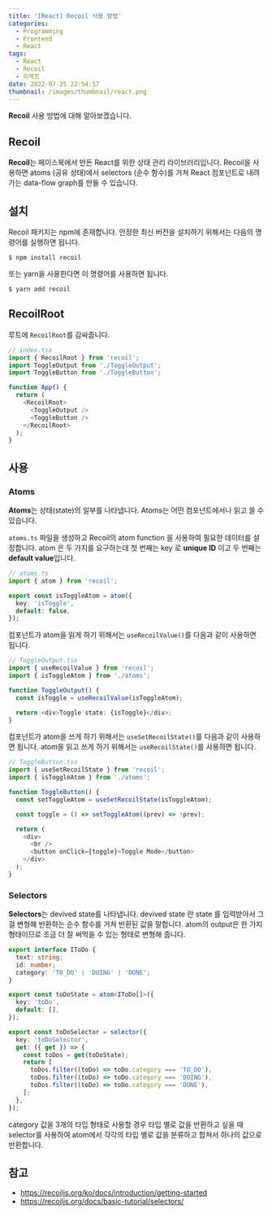 ```yaml
---
title: '[React] Recoil 사용 방법'
categories:
  - Programming
  - Frontend
  - React
tags:
  - React
  - Recoil
  - 리액트
date: 2022-07-25 22:54:57
thumbnail: /images/thumbnail/react.png
---
```


**Recoil** 사용 방법에 대해 알아보겠습니다.

## Recoil

**Recoil**는 페이스북에서 만든 React를 위한 상태 관리 라이브러리입니다. Recoil을 사용하면 atoms (공유 상태)에서 selectors (순수 함수)를 거쳐 React 컴포넌트로 내려가는 data-flow graph를 만들 수 있습니다.

## 설치

Recoil 패키지는 npm에 존재합니다. 안정한 최신 버전을 설치하기 위해서는 다음의 명령어를 실행하면 됩니다.

```shell
$ npm install recoil
```

또는 yarn을 사용한다면 이 명령어를 사용하면 됩니다.

```shell
$ yarn add recoil
```

## RecoilRoot

루트에 `RecoilRoot`를 감싸줍니다.

```ts
// index.tsx
import { RecoilRoot } from 'recoil';
import ToggleOutput from './ToggleOutput';
import ToggleButton from './ToggleButton';

function App() {
  return (
    <RecoilRoot>
      <ToggleOutput />
      <ToggleButton />
    </RecoilRoot>
  );
}
```

## 사용

### Atoms

**Atoms**는 상태(state)의 일부를 나타냅니다. Atoms는 어떤 컴포넌트에서나 읽고 쓸 수 있습니다.

`atoms.ts` 파일을 생성하고 Recoil의 atom function 을 사용하여 필요한 데이터를 설정합니다.
atom 은 두 가지를 요구하는데 첫 번째는 key 로 **unique ID** 이고 두 번째는 **default value**입니다.

```ts
// atoms.ts
import { atom } from 'recoil';

export const isToggleAtom = atom({
  key: 'isToggle',
  default: false,
});
```

컴포넌트가 atom을 읽게 하기 위해서는 `useRecoilValue()`를 다음과 같이 사용하면 됩니다.

```ts
// ToggleOutput.tsx
import { useRecoilValue } from 'recoil';
import { isToggleAtom } from './atoms';

function ToggleOutput() {
  const isToggle = useRecoilValue(isToggleAtom);

  return <div>Toggle state: {isToggle}</div>;
}
```

컴포넌트가 atom을 쓰게 하기 위해서는 `useSetRecoilState()`를 다음과 같이 사용하면 됩니다.
atom을 읽고 쓰게 하기 위해서는 `useRecoilState()`를 사용하면 됩니다.

```ts
// ToggleButton.tsx
import { useSetRecoilState } from 'recoil';
import { isToggleAtom } from './atoms';

function ToggleButton() {
  const setToggleAtom = useSetRecoilState(isToggleAtom);

  const toggle = () => setToggleAtom((prev) => !prev);

  return (
    <div>
      <br />
      <button onClick={toggle}>Toggle Mode</button>
    </div>
  );
}
```

### Selectors

**Selectors**는 devived state를 나타냅니다. devived state 란 state 를 입력받아서 그걸 변형해 반환하는 순수 함수를 거쳐 반환된 값을 말합니다.
atom의 output은 한 가지 형태이므로 조금 더 잘 써먹을 수 있는 형태로 변형해 줍니다.

```ts
export interface IToDo {
  text: string;
  id: number;
  category: 'TO_DO' | 'DOING' | 'DONE';
}

export const toDoState = atom<IToDo[]>({
  key: 'toDo',
  default: [],
});

export const toDoSelector = selector({
  key: 'toDoSelector',
  get: ({ get }) => {
    const toDos = get(toDoState);
    return [
      toDos.filter((toDo) => toDo.category === 'TO_DO'),
      toDos.filter((toDo) => toDo.category === 'DOING'),
      toDos.filter((toDo) => toDo.category === 'DONE'),
    ];
  },
});
```

category 값을 3개의 타입 형태로 사용할 경우 타입 별로 값을 반환하고 싶을 때 selector를 사용하여 atom에서 각각의 타입 별로 값을 분류하고 합쳐서 하나의 값으로 반환합니다.

## 참고

- https://recoiljs.org/ko/docs/introduction/getting-started
- https://recoiljs.org/docs/basic-tutorial/selectors/

